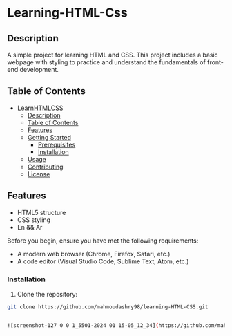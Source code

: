 # Learning-HTML-Css

## Description

A simple project for learning HTML and CSS. This project includes a basic webpage with styling to practice and understand the fundamentals of front-end development.

## Table of Contents

- [LearnHTMLCSS](#learnhtmlcss)
  - [Description](#description)
  - [Table of Contents](#table-of-contents)
  - [Features](#features)
  - [Getting Started](#getting-started)
    - [Prerequisites](#prerequisites)
    - [Installation](#installation)
  - [Usage](#usage)
  - [Contributing](#contributing)
  - [License](#license)

## Features

- HTML5 structure
- CSS styling
- En && Ar

Before you begin, ensure you have met the following requirements:

- A modern web browser (Chrome, Firefox, Safari, etc.)
- A code editor (Visual Studio Code, Sublime Text, Atom, etc.)

### Installation

1. Clone the repository:

```bash
git clone https://github.com/mahmoudashry98/learning-HTML-CSS.git


![screenshot-127 0 0 1_5501-2024 01 15-05_12_34](https://github.com/mahmoudashry98/learning-HTML-CSS/assets/83143927/4ef89831-539a-479c-bc57-fa1bbf470fd7)


